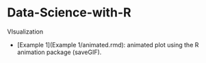 # Data-Science-with-R

VIsualization
- [Example 1](Example 1/animated.rmd): animated plot using the R animation package (saveGIF).
